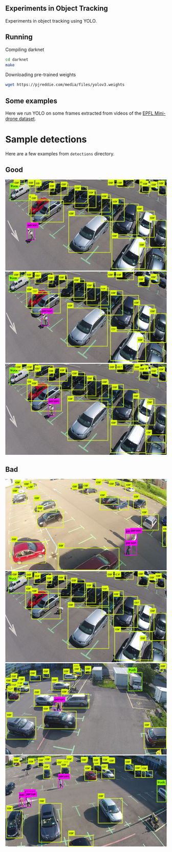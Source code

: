 ## Experiments in Object Tracking

Experiments in object tracking using YOLO.

## Running

Compiling darknet

```bash
cd darknet
make
```

Downloading pre-trained weights

```bash
wget https://pjreddie.com/media/files/yolov3.weights
```

## Some examples

Here we run YOLO on some frames extracted from videos of the [EPFL Mini-drone dataset](https://mmspg.epfl.ch/mini-drone).

# Sample detections

Here are a few examples from `detections` directory.

## Good

![](https://raw.githubusercontent.com/fabiogm/neural-networks-experiments/master/object-tracking/detections/good1.png)
![](https://raw.githubusercontent.com/fabiogm/neural-networks-experiments/master/object-tracking/detections/good2.png)
![](https://raw.githubusercontent.com/fabiogm/neural-networks-experiments/master/object-tracking/detections/good3.png)

## Bad
![](https://raw.githubusercontent.com/fabiogm/neural-networks-experiments/master/object-tracking/detections/bad0.png)
![](https://raw.githubusercontent.com/fabiogm/neural-networks-experiments/master/object-tracking/detections/bad1.png)
![](https://raw.githubusercontent.com/fabiogm/neural-networks-experiments/master/object-tracking/detections/bad3.png)
![](https://raw.githubusercontent.com/fabiogm/neural-networks-experiments/master/object-tracking/detections/bad7.png)

